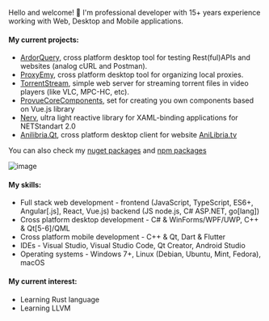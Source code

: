 Hello and welcome! 👋
I'm professional developer with 15+ years experience working with Web, Desktop and Mobile applications.
#### My current projects:
- [ArdorQuery](https://github.com/trueromanus/ArdorQuery), cross platform desktop tool for testing Rest(ful)APIs and websites (analog cURL and Postman).
- [ProxyEmy](https://github.com/trueromanus/ProxyEmy), cross platform desktop tool for organizing local proxies.
- [TorrentStream](https://github.com/trueromanus/TorrentStream), simple web server for streaming torrent files in video players (like VLC, MPC-HC, etc).
- [ProvueCoreComponents](https://github.com/P-RCollaboration/ProvueCoreComponents), set for creating you own components based on Vue.js library
- [Nerv](https://github.com/trueromanus/Nerv), ultra light reactive library for XAML-binding applications for NETStandart 2.0
- [Anilibria.Qt](https://github.com/anilibria/anilibria-winmaclinux), cross platform desktop client for website [AniLibria.tv](https://www.anilibria.tv)

You can also check my [nuget packages](https://www.nuget.org/profiles/RomanAsylum) and [npm packages](https://www.npmjs.com/~trueromanus)

![image](https://github-profile-trophy.vercel.app/?username=trueromanus&column=4&row=2)

#### My skills:
- Full stack web development - frontend (JavaScript, TypeScript, ES6+, Angular[.js], React, Vue.js) backend (JS node.js, C# ASP.NET, go[lang])
- Cross platform desktop development - C# & WinForms/WPF/UWP, C++ & Qt[5-6]/QML
- Cross platform mobile development - C++ & Qt, Dart & Flutter
- IDEs - Visual Studio, Visual Studio Code, Qt Creator, Android Studio
- Operating systems - Windows 7+, Linux (Debian, Ubuntu, Mint, Fedora), macOS
#### My current interest:
- Learning Rust language
- Learning LLVM
